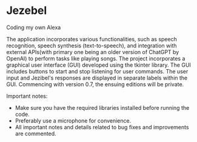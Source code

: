 # Jezebel
Coding my own Alexa




The application incorporates various functionalities, such as speech recognition, speech synthesis (text-to-speech), and integration with external APIs(with primary one being an older version of ChatGPT by OpenAI) to perform tasks like playing songs. The project incorporates a graphical user interface (GUI) developed using the tkinter library. The GUI includes buttons to start and stop listening for user commands. The user input and Jezibel's responses are displayed in separate labels within the GUI.
Commencing with version 0.7, the ensuing editions will be private.





Important notes:
- Make sure you have the required libraries installed before running the code.
- Preferably use a microphone for convenience.
- All important notes and details related to bug fixes and improvements are commented.
